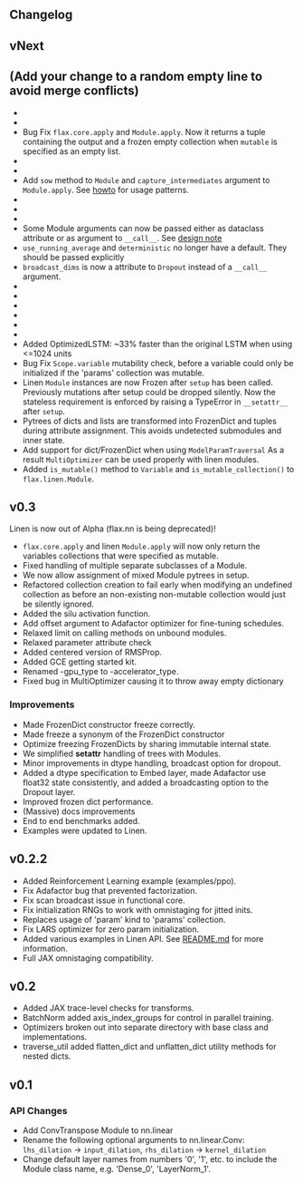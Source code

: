 Changelog
----------

vNext
------

(Add your change to a random empty line to avoid merge conflicts)
 -
 -
 -
 - Bug Fix `flax.core.apply` and `Module.apply`. Now it returns a tuple containing the output and a frozen empty collection when `mutable` is specified as an empty list.
 -
 -
 - Add `sow` method to `Module` and `capture_intermediates` argument to `Module.apply`.
   See [howto](https://flax.readthedocs.io/en/latest/howtos/extracting_intermediates.html) for usage patterns.
 -
 -
 -
 - Some Module arguments can now be passed either as dataclass attribute or
   as argument to `__call__`. See [design note](https://flax.readthedocs.io/en/latest/design_notes/arguments.html)
 - `use_running_average` and `deterministic` no longer have a default. They should be passed explicitly
 - `broadcast_dims` is now a attribute to `Dropout` instead of a `__call__` argument.
 -
 -
 -
 -
 -
 -
 - Added OptimizedLSTM: ~33% faster than the original LSTM when using <=1024 units
 - Bug Fix `Scope.variable` mutability check, before a variable could only be initialized
   if the 'params' collection was mutable.
 - Linen `Module` instances are now Frozen after `setup` has been called.
   Previously mutations after setup could be dropped silently. Now the stateless requirement
   is enforced by raising a TypeError in `__setattr__` after `setup`.
 - Pytrees of dicts and lists are transformed into FrozenDict and tuples during attribute assignment.
   This avoids undetected submodules and inner state. 
 - Add support for dict/FrozenDict when using `ModelParamTraversal`
   As a result `MultiOptimizer` can be used properly with linen modules.
 - Added `is_mutable()` method to `Variable` and `is_mutable_collection()` to `flax.linen.Module`.

v0.3
-----
Linen is now out of Alpha (flax.nn is being deprecated)!

 - `flax.core.apply` and linen `Module.apply` will now only return the variables
   collections that were specified as mutable.
 - Fixed handling of multiple separate subclasses of a Module.
 - We now allow assignment of mixed Module pytrees in setup.
 - Refactored collection creation to fail early when modifying an undefined collection as
   before an non-existing non-mutable collection would just be silently ignored.
 - Added the silu activation function.
 - Add offset argument to Adafactor optimizer for fine-tuning schedules.
 - Relaxed limit on calling methods on unbound modules.
 - Relaxed parameter attribute check
 - Added centered version of RMSProp.
 - Added GCE getting started kit.
 - Renamed -gpu_type to -accelerator_type.
 - Fixed bug in MultiOptimizer causing it to throw away empty dictionary

### Improvements
 - Made FrozenDict constructor freeze correctly.
 - Made freeze a synonym of the FrozenDict constructor
 - Optimize freezing FrozenDicts by sharing immutable internal state.
 - We simplified __setattr__ handling of trees with Modules.
 - Minor improvements in dtype handling, broadcast option for dropout.
 - Added a dtype specification to Embed layer, made Adafactor use float32
   state consistently, and added a broadcasting option to the Dropout layer.
 - Improved frozen dict performance.
 - (Massive) docs improvements
 - End to end benchmarks added.
 - Examples were updated to Linen.

v0.2.2
----
 - Added Reinforcement Learning example (examples/ppo).
 - Fix Adafactor bug that prevented factorization.
 - Fix scan broadcast issue in functional core.
 - Fix initialization RNGs to work with omnistaging for jitted inits.
 - Replaces usage of 'param' kind to 'params' collection.
 - Fix LARS optimizer for zero param initialization.
 - Added various examples in Linen API. See [README.md](https://github.com/google/flax/blob/master/flax/linen/README.md) for more information.
 - Full JAX omnistaging compatibility.

v0.2
----
 - Added JAX trace-level checks for transforms.
 - BatchNorm added axis_index_groups for control in parallel training.
 - Optimizers broken out into separate directory with base class and implementations.
 - traverse_util added flatten_dict and unflatten_dict utility methods for nested dicts.

v0.1
----

### API Changes
 - Add ConvTranspose Module to nn.linear
 - Rename the following optional arguments to nn.linear.Conv:
     `lhs_dilation` -> `input_dilation`,
     `rhs_dilation` -> `kernel_dilation`
 - Change default layer names from numbers '0', '1', etc. to
   include the Module class name, e.g. 'Dense_0', 'LayerNorm_1'.
